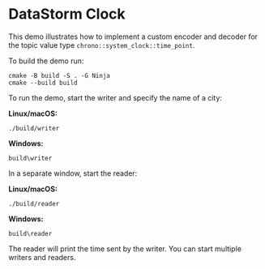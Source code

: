 # DataStorm Clock

This demo illustrates how to implement a custom encoder and decoder for the topic value type
`chrono::system_clock::time_point`.

To build the demo run:

```shell
cmake -B build -S . -G Ninja
cmake --build build
```

To run the demo, start the writer and specify the name of a city:

**Linux/macOS:**

```shell
./build/writer
```

**Windows:**

```shell
build\writer
```

In a separate window, start the reader:

**Linux/macOS:**

```shell
./build/reader
```

**Windows:**

```shell
build\reader
```

The reader will print the time sent by the writer. You can start multiple writers and readers.

